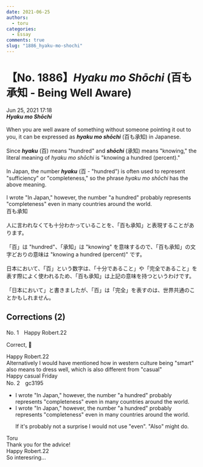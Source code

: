 ```yaml
---
date: 2021-06-25
authors:
  - toru
categories:
  - Essay
comments: true
slug: "1886_hyaku-mo-shochi"
---
```


# 【No. 1886】<strong><em>Hyaku mo Shōchi</strong></em> (百も承知 - Being Well Aware)
<div class="date">Jun 25, 2021 17:18</div>
<div id="post"><div id="body_show_ori">
<strong><em>Hyaku mo Shōchi</strong></em><br/><br/>When you are well aware of something without someone pointing it out to you, it can be expressed as <strong><em>hyaku mo shōchi</em></strong> (百も承知) in Japanese.<br/><br/>Since <strong><em>hyaku</em></strong> (百) means "hundred" and <strong><em>shōchi</em></strong> (承知) means "knowing," the literal meaning of <em>hyaku mo shōchi</em> is "knowing a hundred (percent)."<br/><br/>In Japan, the number <strong><em>hyaku</em></strong> (百 - "hundred") is often used to represent "sufficiency" or "completeness," so the phrase <em>hyaku mo shōchi</em> has the above meaning.<br/><br/>I wrote "In Japan," however, the number "a hundred" probably represents "completeness" even in many countries around the world.
</div></div>

<!-- more -->

<div id="post_ja"><div id="body_show_mo">
百も承知<br/><br/>人に言われなくても十分わかっていることを、「百も承知」と表現することがあります。<br/><br/>「百」は "hundred"、「承知」は "knowing" を意味するので、「百も承知」の文字どおりの意味は "knowing a hundred (percent)" です。<br/><br/>日本において、「百」という数字は、「十分であること」や「完全であること」を表す際によく使われるため、「百も承知」は上記の意味を持つというわけです。<br/><br/>「日本において」と書きましたが、「百」は「完全」を表すのは、世界共通のことかもしれません。
</div></div>

## Corrections (2)
<div id="block"><div class="first_name"> No. 1　<span class="just_name">Happy Robert.22</span></div><div id="block2">
<p class="comment_small">
 Correct, 💯
</p>

</div><div class="name"><span class="just_name">Happy Robert.22</span><br>
Alternatively I would have mentioned how in western culture being "smart" also means to dress well, which is also different from "casual"<br/>Happy casual Friday
</div>
</div>
<div id="block"><div class="first_name"> No. 2　<span class="just_name">gc3195</span></div><div id="block2">
<ul class="correction_field">
<li class="incorrect">I wrote "In Japan," however, the number "a hundred" probably represents "completeness" even in many countries around the world.</li>
<li class="corrected correct">
I wrote "In Japan," however, the number "a hundred" probably represents "completeness" <span class="f_red">even</span> in many countries around the world.
<p class="correction_comment">If it's probably not a surprise I would not use "even". "Also" might do.</p>
</li>
</ul>
</div><div class="name"><span class="just_name">Toru</span><br>
Thank you for the advice!
</div>
<div class="name"><span class="just_name">Happy Robert.22</span><br>
So interesring...
</div>
</div>
